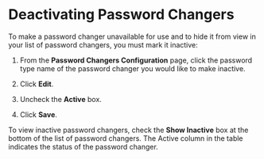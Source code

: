 [title]: # (Deactivating Password Changers)
[tags]: # (XXX)
[priority]: # (30)

# Deactivating Password Changers

To make a password changer unavailable for use and to hide it from view in your list of password changers, you must mark it inactive:

1. From the **Password Changers Configuration** page, click the password type name of the password changer you would like to make inactive.

1. Click **Edit**.

1. Uncheck the **Active** box.

1. Click **Save**.

To view inactive password changers, check the **Show Inactive** box at the bottom of the list of password changers. The Active column in the table indicates the status of the password changer.

